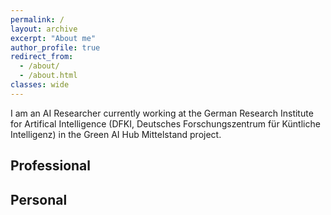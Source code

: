 ```yaml
---
permalink: /
layout: archive
excerpt: "About me"
author_profile: true
redirect_from: 
  - /about/
  - /about.html
classes: wide
---
```


I am an AI Researcher currently working at the German Research Institute for Artifical Intelligence (DFKI, Deutsches Forschungszentrum für Küntliche Intelligenz) in the Green AI Hub Mittelstand project.

## Professional

## Personal
